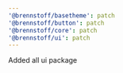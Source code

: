 ```yaml
---
'@brennstoff/basetheme': patch
'@brennstoff/button': patch
'@brennstoff/core': patch
'@brennstoff/ui': patch
---
```


Added all ui package
